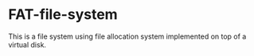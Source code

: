 # FAT-file-system
This is a file system using file allocation system implemented on top of a virtual disk. 

